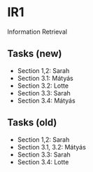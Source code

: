 # IR1
Information Retrieval

## Tasks (new)
- Section 1,2: Sarah
- Section 3.1: Mátyás
- Section 3.2: Lotte 
- Section 3.3: Sarah
- Section 3.4: Mátyás 

## Tasks (old)
- Section 1,2: Sarah
- Section 3.1, 3.2: Mátyás
- Section 3.3: Sarah
- Section 3.4: Lotte  